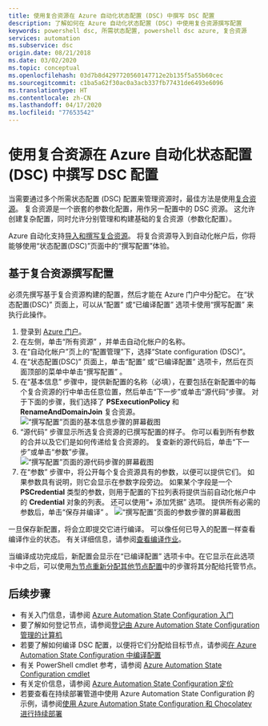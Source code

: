 ```yaml
---
title: 使用复合资源在 Azure 自动化状态配置 (DSC) 中撰写 DSC 配置
description: 了解如何在 Azure 自动化状态配置 (DSC) 中使用复合资源撰写配置
keywords: powershell dsc, 所需状态配置, powershell dsc azure, 复合资源
services: automation
ms.subservice: dsc
origin.date: 08/21/2018
ms.date: 03/02/2020
ms.topic: conceptual
ms.openlocfilehash: 03d7b8d4297720560147712e2b135f5a55b60cec
ms.sourcegitcommit: c1ba5a62f30ac0a3acb337fb77431de6493e6096
ms.translationtype: HT
ms.contentlocale: zh-CN
ms.lasthandoff: 04/17/2020
ms.locfileid: "77653542"
---
```

# <a name="composing-dsc-configurations-in-azure-automation-state-configuration-dsc-using-composite-resources"></a>使用复合资源在 Azure 自动化状态配置 (DSC) 中撰写 DSC 配置

当需要通过多个所需状态配置 (DSC) 配置来管理资源时，最佳方法是使用[复合资源](https://docs.microsoft.com/powershell/scripting/dsc/resources/authoringresourcecomposite)。 复合资源是一个嵌套的参数化配置，用作另一配置中的 DSC 资源。 这允许创建复杂配置，同时允许分别管理和构建基础的复合资源（参数化配置）。

Azure 自动化支持[导入和撰写复合资源](automation-dsc-compile.md)。
将复合资源导入到自动化帐户后，你将能够使用“状态配置(DSC)”页面中的“撰写配置”体验。  

## <a name="composing-a-configuration-from-composite-resources"></a>基于复合资源撰写配置

必须先撰写基于复合资源构建的配置，然后才能在 Azure 门户中分配它。 在“状态配置(DSC)”  页面上，可以从“配置”  或“已编译配置”  选项卡使用“撰写配置”  来执行此操作。

1. 登录到 [Azure 门户](https://portal.azure.cn)。
1. 在左侧，单击“所有资源”  ，并单击自动化帐户的名称。
1. 在“自动化帐户”页上的“配置管理”下，选择“State configuration (DSC)”。   
1. 在“状态配置(DSC)”  页面上，单击“配置”  或“已编译配置”  选项卡，然后在页面顶部的菜单中单击“撰写配置”  。
1. 在“基本信息”  步骤中，提供新配置的名称（必填），在要包括在新配置中的每个复合资源的行中单击任意位置，然后单击“下一步”或单击“源代码”步骤。   对于下面的步骤，我们选择了 **PSExecutionPolicy** 和 **RenameAndDomainJoin** 复合资源。
   ![“撰写配置”页面的基本信息步骤的屏幕截图](./media/compose-configurationwithcompositeresources/compose-configuration-basics.png)
1. “源代码”  步骤显示所选复合资源的已撰写配置的样子。 你可以看到所有参数的合并以及它们是如何传递给复合资源的。 复查新的源代码后，单击“下一步”或单击“参数”步骤。  
   ![“撰写配置”页面的源代码步骤的屏幕截图](./media/compose-configurationwithcompositeresources/compose-configuration-sourcecode.png)
1. 在“参数”  步骤中，将公开每个复合资源具有的参数，以便可以提供它们。 如果参数具有说明，则它会显示在参数字段旁边。 如果某个字段是一个 **PSCredential** 类型的参数，则用于配置的下拉列表将提供当前自动化帐户中的 **Credential** 对象的列表。 还可以使用“+ 添加凭据”  选项。 提供所有必需的参数后，单击“保存并编译”  。
   ![“撰写配置”页面的参数步骤的屏幕截图](./media/compose-configurationwithcompositeresources/compose-configuration-parameters.png)

一旦保存新配置，将会立即提交它进行编译。 可以像任何已导入的配置一样查看编译作业的状态。 有关详细信息，请参阅[查看编译作业](automation-dsc-getting-started.md#viewing-a-compilation-job)。

当编译成功完成后，新配置会显示在“已编译配置”  选项卡中。在它显示在此选项卡中之后，可以使用[为节点重新分配其他节点配置](automation-dsc-getting-started.md#reassigning-a-node-to-a-different-node-configuration)中的步骤将其分配给托管节点。

## <a name="next-steps"></a>后续步骤

- 有关入门信息，请参阅 [Azure Automation State Configuration 入门](automation-dsc-getting-started.md)
- 要了解如何登记节点，请参阅[登记由 Azure Automation State Configuration 管理的计算机](automation-dsc-onboarding.md)
- 若要了解如何编译 DSC 配置，以便将它们分配给目标节点，请参阅[在 Azure Automation State Configuration 中编译配置](automation-dsc-compile.md)
- 有关 PowerShell cmdlet 参考，请参阅 [Azure Automation State Configuration cmdlet](https://docs.microsoft.com/powershell/module/azurerm.automation/#automation)
- 有关定价信息，请参阅 [Azure Automation State Configuration 定价](https://azure.cn/pricing/details/automation/)
- 若要查看在持续部署管道中使用 Azure Automation State Configuration 的示例，请参阅[使用 Azure Automation State Configuration 和 Chocolatey 进行持续部署](automation-dsc-cd-chocolatey.md)